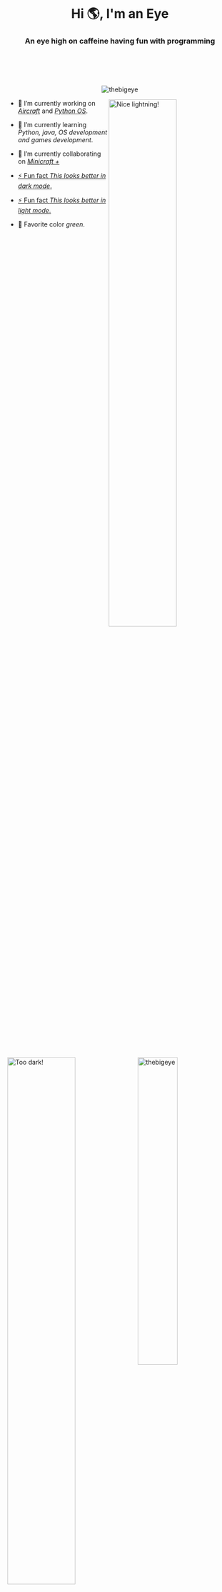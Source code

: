 <h1 align="center">Hi 🌎, I'm an Eye</h1>
<h3 align="center">An eye high on caffeine having fun with programming</h3>

<div 
     style="padding: 20px; opacity: 0;height: 20px;" 
     onmouseout="alert('I see you!')">
</div>

<p 
   align="center"> 
  <img 
       src="https://komarev.com/ghpvc/?username=thebigeye&label=Profile%20views&color=8f8f8f&style=flat" 
       alt="thebigeye" 
  />
</p>


<!-- Light or dark according to the github theme that the user has when viewing it -->
<a href="https://github.com/TheBigEye#gh-light-mode-only"> <!-- Light mode -->
  <img 
       width="55%"
       align="right"
       src="https://user-images.githubusercontent.com/63316583/156903583-01f91228-380f-41cc-8241-4abe8bb3f8dc.svg?theme=light" 
       alt="Nice lightning!" 
  />
</a>

<a href="https://github.com/TheBigEye#gh-dark-mode-only">  <!-- Dark mode -->
  <img 
       width="55%"
       align="left"
       src="https://user-images.githubusercontent.com/63316583/156903409-8a224876-1141-4e87-880c-b66027211800.svg?theme=dark" 
       alt="Too dark!" 
  />
</a>

<!-- --------------------------------------------------------------------------------------------------------------------------------------------------------------------- -->
- 🔭 I’m currently working on *[Aircraft](https://github.com/TheBigEye/Aircraft)* and *[Python OS](https://github.com/TheBigEye/Python-OS)*.

- 🌱 I’m currently learning *Python, java, OS development and games development*.

- 👯 I’m currently collaborating on *[Minicraft +](https://github.com/MinicraftPlus/minicraft-plus-revived)*

<a href="https://github.com/TheBigEye#gh-light-mode-only">  <!-- light mode -->
- ⚡ Fun fact *This looks better in dark mode*. 
</a>     

<a href="https://github.com/TheBigEye#gh-dark-mode-only">  <!-- Dark mode -->
- ⚡ Fun fact *This looks better in light mode*.
</a> 

- 🎨 Favorite color *green*.

<!-- --------------------------------------------------------------------------------------------------------------------------------------------------------------------- -->

<!-- Top langs used -->
<a href="https://github.com/TheBigEye#gh-light-mode-only"> <!-- Light mode -->
  <img 
       width="42%" 
       align="right" 
       src="https://github-readme-stats.vercel.app/api/top-langs?username=thebigeye&layout=compact&theme=light&custom_title=&hide_border=true&langs_count=6" 
       alt="thebigeye" 
  />
</a>
<a href="https://github.com/TheBigEye#gh-dark-mode-only"> <!-- Dark mode -->
  <img 
       width="42%" 
       align="right" 
       src="https://github-readme-stats.vercel.app/api/top-langs?username=thebigeye&layout=compact&bg_color=0d1117&title_color=cccccc&text_color=a0a0a0&icon_color=aaaaaa&custom_title=&hide_border=true&langs_count=6" 
       alt="thebigeye" 
  />
</a>


<!-- User stats -->
<a href="https://github.com/TheBigEye#gh-light-mode-only"> <!-- Light mode -->
  <img 
       width="50%" 
       align="center" 
       src="https://github-readme-stats.vercel.app/api?username=thebigeye&show_icons=true&theme=light&custom_title=&hide_border=true" 
       alt="thebigeye" 
  />
</a>
<a href="https://github.com/TheBigEye#gh-dark-mode-only"> <!-- Dark mode -->
  <img 
       width="50%" 
       align="center" 
       src="https://github-readme-stats.vercel.app/api?username=thebigeye&show_icons=true&bg_color=0d1117&title_color=cccccc&text_color=a0a0a0&icon_color=aaaaaa&custom_title=&hide_border=true" 
       alt="thebigeye" 
  />
</a>

<!-- ------------------------------------------------------------------------------- END --------------------------------------------------------------------------------- -->
